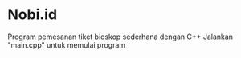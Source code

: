 # Nobi.id

Program pemesanan tiket bioskop sederhana dengan C++
Jalankan "main.cpp" untuk memulai program
